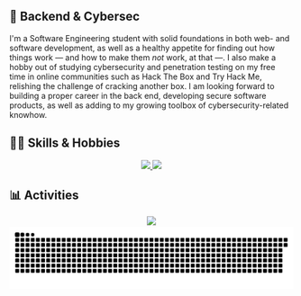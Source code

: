 ## :snake: Backend & Cybersec
I'm a Software Engineering student with solid foundations in both web- and software development, as well as a healthy appetite for finding out how things work — and how to make them <i>not</i> work, at that —. I also make a hobby out of studying cybersecurity and penetration testing on my free time in online communities such as Hack The Box and Try Hack Me, relishing the challenge of cracking another box. I am looking forward to building a proper career in the back end, developing secure software products, as well as adding to my growing toolbox of cybersecurity-related knowhow.

## :technologist: Skills & Hobbies
<p align="center">
  <a href="https://app.hackthebox.com/profile/1451280">
    <img src="https://www.hackthebox.com/badge/image/1451280" />
  </a>
  <img src="https://skillicons.dev/icons?i=vim,vscode,docker,raspberrypi,linux,python,java,javascript,react,vue,docker,nodejs,c,cpp,cs" />
</p>

## :bar_chart: Activities 

<p align="center" >
  <img src="https://github-readme-stats.vercel.app/api/top-langs/?username=crypdot&layout=compact&theme=radical" />
  <img src="https://raw.githubusercontent.com/crypdot/crypdot/output/github-contribution-grid-snake.svg" />

  <!-- <img src="http://github-profile-summary-cards.vercel.app/api/cards/profile-details?username=crypdot&theme=vue" /> -->
</p>


